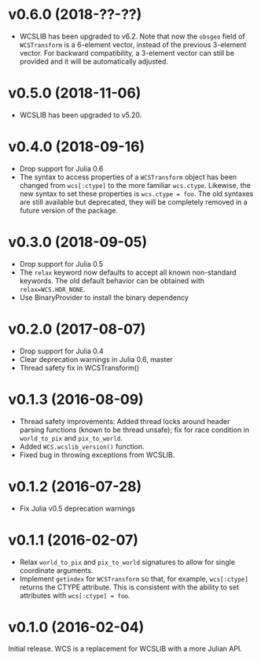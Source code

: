 v0.6.0 (2018-??-??)
===================

- WCSLIB has been upgraded to v6.2. Note that now the `obsgeo` field of
  `WCSTransform` is a 6-element vector, instead of the previous 3-element
  vector.  For backward compatibility, a 3-element vector can still be provided
  and it will be automatically adjusted.

v0.5.0 (2018-11-06)
===================

- WCSLIB has been upgraded to v5.20.

v0.4.0 (2018-09-16)
===================

- Drop support for Julia 0.6
- The syntax to access properties of a `WCSTransform` object has been changed
  from `wcs[:ctype]` to the more familiar `wcs.ctype`.  Likewise, the new syntax
  to set these properties is `wcs.ctype = foo`.  The old syntaxes are still
  available but deprecated, they will be completely removed in a future version
  of the package.

v0.3.0 (2018-09-05)
===================

- Drop support for Julia 0.5
- The `relax` keyword now defaults to accept all known non-standard keywords.
  The old default behavior can be obtained with `relax=WCS.HDR_NONE`.
- Use BinaryProvider to install the binary dependency

v0.2.0 (2017-08-07)
===================

- Drop support for Julia 0.4
- Clear deprecation warnings in Julia 0.6, master
- Thread safety fix in WCSTransform()

v0.1.3 (2016-08-09)
===================

- Thread safety improvements: Added thread locks around header parsing
  functions (known to be thread unsafe); fix for race condition in
  `world_to_pix` and `pix_to_world`.
- Added `WCS.wcslib_version()` function.
- Fixed bug in throwing exceptions from WCSLIB.

v0.1.2 (2016-07-28)
===================

- Fix Julia v0.5 deprecation warnings

v0.1.1 (2016-02-07)
===================

- Relax `world_to_pix` and `pix_to_world` signatures to allow
  for single coordinate arguments.
- Implement `getindex` for `WCSTransform` so that, for example,
  `wcs[:ctype]` returns the CTYPE attribute. This is consistent
  with the ability to set attributes with `wcs[:ctype] = foo`.

v0.1.0 (2016-02-04)
===================

Initial release. WCS is a replacement for WCSLIB with a more
Julian API.
